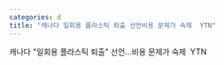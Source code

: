 ```yaml
---
categories: d
title: "캐나다 일회용 플라스틱 퇴출 선언비용 문제가 숙제  YTN"
---
```

캐나다 "일회용 플라스틱 퇴출" 선언...비용 문제가 숙제&nbsp;&nbsp;YTN